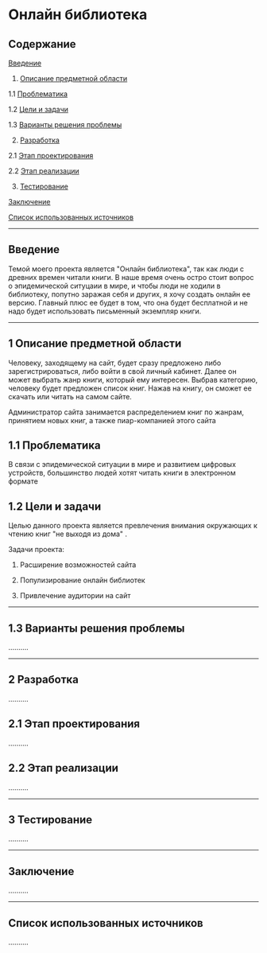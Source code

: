 # Онлайн библиотека

## Содержание


[Введение](#введение)

1. [Описание предметной области](#предметная_область)

1.1 [Проблематика](#проблематика)

1.2 [Цели и задачи](#цели_и_задачи)

1.3 [Варианты решения проблемы](#решение_проблемы)

2. [Разработка](#разработка)

2.1 [Этап проектирования](#проектирование)

2.2 [Этап реализации](#реализация)

3. [Тестирование](#тестирование)

[Заключение](#заключение)

[Список использованных источников](#ссылки)

***

## Введение <a name="введение"></a>

Темой моего проекта является "Онлайн библиотека", так как люди с древних времен читали книги. В наше время очень остро стоит вопрос о эпидемической ситуцаии в мире, и чтобы люди не ходили в библиотеку, попутно заражая себя и других, я хочу создать онлайн ее версию. Главный плюс ее будет в том, что она будет бесплатной и не надо будет использовать письменный экземпляр книги. 

***

## 1 Описание предметной области <a name="предметная_область"></a>
Человеку, заходящему на сайт, будет сразу предложено либо зарегистрироваться, либо войти в свой личный кабинет. Далее он может выбрать жанр книги, который ему интересен. Выбрав категорию, человеку будет предложен список книг. Нажав на книгу, он сможет ее скачать или читать на самом сайте.

Администратор сайта занимается распределением книг по жанрам, принятием новых книг, а также  пиар-компанией этого сайта

## 1.1 Проблематика <a name="проблематика"></a>
В связи с эпидемической ситуации в мире и развитием цифровых устройств, большинство людей хотят читать книги в электронном формате 

## 1.2 Цели и задачи <a name="цели_и_задачи"></a>
Целью данного проекта является превлечения внимания окружающих к чтению книг "не выходя из дома" . 

Задачи проекта: 
1) Расширение возможностей сайта
               
2) Популизирование онлайн библиотек

3) Привлечение аудитории на сайт

***
## 1.3 Варианты решения проблемы <a name="решение_проблемы"></a>
..........

***
## 2 Разработка <a name="разработка"></a>
..........

## 2.1 Этап проектирования <a name="проектирование"></a>
..........

## 2.2 Этап реализации <a name="реализация"></a>
..........
***
## 3 Тестирование <a name="тестирование"></a>
..........

***
## Заключение <a name="заключение"></a>
..........

***
## Список использованных источников <a name="ссылки"></a>
..........





